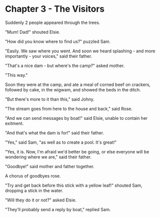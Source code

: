 # Chapter 3 - The Visitors

Suddenly 2 people appeared through the trees.

"Mum! Dad!" shouted Elsie.

"How did you know where to find us?" puzzled Sam.

"Easily. We saw where you went. And soon we heard splashing - and more importantly - your voices," said their father.

"That's a nice dam - but where's the camp?" asked mother.

"This way."

Soon they were at the camp, and ate a meal of corned beef on crackers, followed by cake, in the wigwam, and showed the beds in the ditch.

"But there's more to it than this," said Johny.

"The stream goes from here to the house and back," said Rose.

"And we can send messages by boat!" said Elsie, unable to contain her exitment.

"And that's what the dam is for!" said their father.

"Yes," said Sam, "as well as to create a pool. It's great!"

"Yes, it is. Now, I'm afraid we'd better be going, or else everyone will be wondering where we are," said their father.

"Goodbye!" said mother and father together.

A chorus of goodbyes rose.

"Try and get back before this stick with a yellow leaf!" shouted Sam, dropping a stick in the water.

"Will they do it or not?" asked Elsie.

"They'll probably send a reply by boat," replied Sam.
